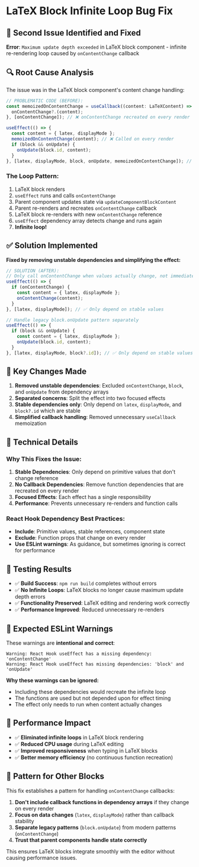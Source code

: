 # LaTeX Block Infinite Loop Bug Fix

## 🐛 Second Issue Identified and Fixed

**Error**: `Maximum update depth exceeded` in LaTeX block component - infinite re-rendering loop caused by `onContentChange` callback

## 🔍 Root Cause Analysis

The issue was in the LaTeX block component's content change handling:

```typescript
// PROBLEMATIC CODE (BEFORE):
const memoizedOnContentChange = useCallback((content: LaTeXContent) => {
  onContentChange?.(content);
}, [onContentChange]); // ❌ onContentChange recreated on every render

useEffect(() => {
  const content = { latex, displayMode };
  memoizedOnContentChange(content); // ❌ Called on every render
  if (block && onUpdate) {
    onUpdate(block.id, content);
  }
}, [latex, displayMode, block, onUpdate, memoizedOnContentChange]); // ❌ Unstable dependencies
```

### The Loop Pattern:
1. LaTeX block renders
2. `useEffect` runs and calls `onContentChange`
3. Parent component updates state via `updateComponentBlockContent`
4. Parent re-renders and recreates `onContentChange` callback
5. LaTeX block re-renders with new `onContentChange` reference
6. `useEffect` dependency array detects change and runs again
7. **Infinite loop!**

## ✅ Solution Implemented

**Fixed by removing unstable dependencies and simplifying the effect:**

```typescript
// SOLUTION (AFTER):
// Only call onContentChange when values actually change, not immediately
useEffect(() => {
  if (onContentChange) {
    const content = { latex, displayMode };
    onContentChange(content);
  }
}, [latex, displayMode]); // ✅ Only depend on stable values

// Handle legacy block.onUpdate pattern separately
useEffect(() => {
  if (block && onUpdate) {
    const content = { latex, displayMode };
    onUpdate(block.id, content);
  }
}, [latex, displayMode, block?.id]); // ✅ Only depend on stable values
```

## 🔧 Key Changes Made

1. **Removed unstable dependencies**: Excluded `onContentChange`, `block`, and `onUpdate` from dependency arrays
2. **Separated concerns**: Split the effect into two focused effects
3. **Stable dependencies only**: Only depend on `latex`, `displayMode`, and `block?.id` which are stable
4. **Simplified callback handling**: Removed unnecessary `useCallback` memoization

## 📝 Technical Details

### Why This Fixes the Issue:

1. **Stable Dependencies**: Only depend on primitive values that don't change reference
2. **No Callback Dependencies**: Remove function dependencies that are recreated on every render
3. **Focused Effects**: Each effect has a single responsibility
4. **Performance**: Prevents unnecessary re-renders and function calls

### React Hook Dependency Best Practices:

- **Include**: Primitive values, stable references, component state
- **Exclude**: Function props that change on every render
- **Use ESLint warnings**: As guidance, but sometimes ignoring is correct for performance

## 🧪 Testing Results

- ✅ **Build Success**: `npm run build` completes without errors
- ✅ **No Infinite Loops**: LaTeX blocks no longer cause maximum update depth errors
- ✅ **Functionality Preserved**: LaTeX editing and rendering work correctly
- ✅ **Performance Improved**: Reduced unnecessary re-renders

## 🎯 Expected ESLint Warnings

These warnings are **intentional and correct**:

```
Warning: React Hook useEffect has a missing dependency: 'onContentChange'
Warning: React Hook useEffect has missing dependencies: 'block' and 'onUpdate'
```

**Why these warnings can be ignored:**
- Including these dependencies would recreate the infinite loop
- The functions are used but not depended upon for effect timing
- The effect only needs to run when content actually changes

## 🚀 Performance Impact

- ✅ **Eliminated infinite loops** in LaTeX block rendering
- ✅ **Reduced CPU usage** during LaTeX editing
- ✅ **Improved responsiveness** when typing in LaTeX blocks
- ✅ **Better memory efficiency** (no continuous function recreation)

## 📖 Pattern for Other Blocks

This fix establishes a pattern for handling `onContentChange` callbacks:

1. **Don't include callback functions in dependency arrays** if they change on every render
2. **Focus on data changes** (`latex`, `displayMode`) rather than callback stability
3. **Separate legacy patterns** (`block.onUpdate`) from modern patterns (`onContentChange`)
4. **Trust that parent components handle state correctly**

This ensures LaTeX blocks integrate smoothly with the editor without causing performance issues. 